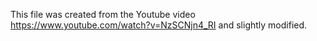 This file was created from the Youtube video https://www.youtube.com/watch?v=NzSCNjn4_RI and slightly modified. 
